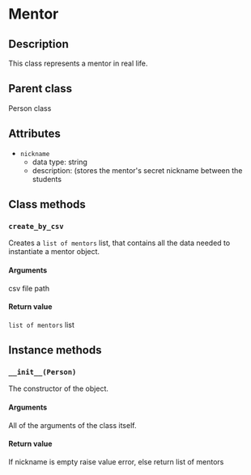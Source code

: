 # Mentor

## Description
This class represents a mentor in real life.

## Parent class
Person class

## Attributes

* ```nickname```
  * data type: string
  * description: (stores the mentor's secret nickname between the students

## Class methods

### ```create_by_csv```

Creates a ```list of mentors``` list, that contains all the data needed to instantiate a mentor object.

#### Arguments
csv file path

#### Return value

```list of mentors``` list

## Instance methods

### ```__init__(Person)```
The constructor of the object.

#### Arguments

All of the arguments of the class itself.

#### Return value

If nickname is empty raise value error, else return list of mentors
